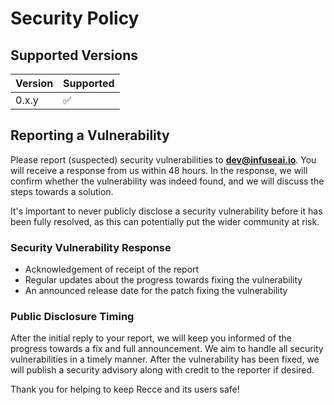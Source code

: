 # Security Policy

## Supported Versions

| Version | Supported          |
| ------- | ------------------ |
| 0.x.y   | :white_check_mark: |

## Reporting a Vulnerability

Please report (suspected) security vulnerabilities to **dev@infuseai.io**. You will receive a response from us within 48 hours. In the response, we will confirm whether the vulnerability was indeed found, and we will discuss the steps towards a solution.

It's important to never publicly disclose a security vulnerability before it has been fully resolved, as this can potentially put the wider community at risk.

### Security Vulnerability Response

* Acknowledgement of receipt of the report
* Regular updates about the progress towards fixing the vulnerability
* An announced release date for the patch fixing the vulnerability

### Public Disclosure Timing

After the initial reply to your report, we will keep you informed of the progress towards a fix and full announcement. We aim to handle all security vulnerabilities in a timely manner. After the vulnerability has been fixed, we will publish a security advisory along with credit to the reporter if desired.

Thank you for helping to keep Recce and its users safe!

